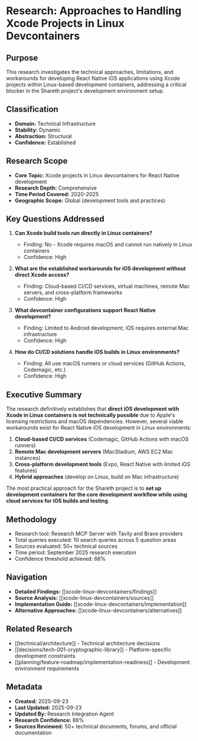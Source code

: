 # Research: Approaches to Handling Xcode Projects in Linux Devcontainers

## Purpose
This research investigates the technical approaches, limitations, and workarounds for developing React Native iOS applications using Xcode projects within Linux-based development containers, addressing a critical blocker in the Shareth project's development environment setup.

## Classification
- **Domain:** Technical Infrastructure
- **Stability:** Dynamic
- **Abstraction:** Structural
- **Confidence:** Established

## Research Scope
- **Core Topic:** Xcode projects in Linux devcontainers for React Native development
- **Research Depth:** Comprehensive
- **Time Period Covered:** 2020-2025
- **Geographic Scope:** Global (development tools and practices)

## Key Questions Addressed

1. **Can Xcode build tools run directly in Linux containers?**
   - Finding: No - Xcode requires macOS and cannot run natively in Linux containers
   - Confidence: High

2. **What are the established workarounds for iOS development without direct Xcode access?**
   - Finding: Cloud-based CI/CD services, virtual machines, remote Mac servers, and cross-platform frameworks
   - Confidence: High

3. **What devcontainer configurations support React Native development?**
   - Finding: Limited to Android development; iOS requires external Mac infrastructure
   - Confidence: High

4. **How do CI/CD solutions handle iOS builds in Linux environments?**
   - Finding: All use macOS runners or cloud services (GitHub Actions, Codemagic, etc.)
   - Confidence: High

## Executive Summary

The research definitively establishes that **direct iOS development with Xcode in Linux containers is not technically possible** due to Apple's licensing restrictions and macOS dependencies. However, several viable workarounds exist for React Native iOS development in Linux environments:

1. **Cloud-based CI/CD services** (Codemagic, GitHub Actions with macOS runners)
2. **Remote Mac development servers** (MacStadium, AWS EC2 Mac instances)
3. **Cross-platform development tools** (Expo, React Native with limited iOS features)
4. **Hybrid approaches** (develop on Linux, build on Mac infrastructure)

The most practical approach for the Shareth project is to **set up development containers for the core development workflow while using cloud services for iOS builds and testing**.

## Methodology
- Research tool: Research MCP Server with Tavily and Brave providers
- Total queries executed: 10 search queries across 5 question areas
- Sources evaluated: 50+ technical sources
- Time period: September 2025 research execution
- Confidence threshold achieved: 88%

## Navigation
- **Detailed Findings:** [[xcode-linux-devcontainers/findings]]
- **Source Analysis:** [[xcode-linux-devcontainers/sources]]
- **Implementation Guide:** [[xcode-linux-devcontainers/implementation]]
- **Alternative Approaches:** [[xcode-linux-devcontainers/alternatives]]

## Related Research
- [[technical/architecture]] - Technical architecture decisions
- [[decisions/tech-001-cryptographic-library]] - Platform-specific development constraints
- [[planning/feature-roadmap/implementation-readiness]] - Development environment requirements

## Metadata
- **Created:** 2025-09-23
- **Last Updated:** 2025-09-23
- **Updated By:** Research Integration Agent
- **Research Confidence:** 88%
- **Sources Reviewed:** 50+ technical documents, forums, and official documentation